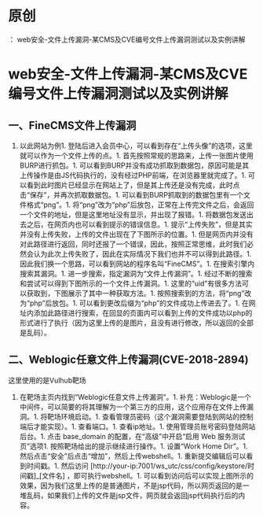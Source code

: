 # 原创
：  web安全-文件上传漏洞-某CMS及CVE编号文件上传漏洞测试以及实例讲解

# web安全-文件上传漏洞-某CMS及CVE编号文件上传漏洞测试以及实例讲解

## 一、FineCMS文件上传漏洞
1. 以此网站为例1. 登陆后进入会员中心，可以看到存在“上传头像”的选项，这里就可以作为一个文件上传的点。1. 首先按照常规的思路来，上传一张图片使用BURP进行抓包。1. 可以看到BURP并没有成功抓取到数据包，原因可能是其上传操作是由JS代码执行的，没有经过PHP前端，在浏览器里就完成了。1. 可以看到此时图片已经显示在网站上了，但是其上传还是没有完成，此时点击“保存”，并再次抓取数据包。1. 可以看到BURP抓取到的数据包里有一个文件格式“png”。1. 将“png”改为“php”后放包，正常在上传完文件之后，会返回一个文件的地址，但是这里地址没有显示，并出现了报错。1. 将数据包发送出去之后，在网页内也可以看到提示的错误信息。1. 提示“上传失败”，但是其实并没有上传失败，上传的文件出现在了下图所示的位置。1. 但是网页内并没有对此路径进行返回，同时还报了一个错误，因此，按照正常思维，此时我们必然会认为此次上传失败了，因此在实际情况下我们也并不可以得到此路径。1. 因此我们换一个思路，可以看到网站的程序名叫“FineCMS”。1. 在搜索引擎内搜索其漏洞。1. 进一步搜索，指定漏洞为“文件上传漏洞”。1. 经过不断的搜索和尝试可以得到下图所示的一个文件上传漏洞。1. 这里的“uid”有很多方法可以获取到，下图展示了其中一种获取方法。1. 按照搜索到的方法，将“png”改为“php”后放包。1. 可以看到更改后缀为“php”的文件成功上传进去了。1. 在网址内添加此路径进行搜索，在回显的页面内可以看到上传的文件成功以php的形式进行了执行（因为这里上传的是图片，且没有进行修改，所以返回的全部是乱码）。
## 二、Weblogic任意文件上传漏洞(CVE-2018-2894)

这里使用的是Vulhub靶场
1. 在靶场主页内找到“Weblogic任意文件上传漏洞”。1. 补充：Weblogic是一个中间件，可以简要的将其理解为一个第三方的应用，这个应用存在文件上传漏洞。1. 将靶场环境启动。1. 查看管理员密码（这个漏洞需要登陆到网站的控制端后才能实现）。1. 查看端口。1. 查看ip地址。1. 使用管理员账号密码登陆网站后台。1. 点击 base_domain 的配置，在“高级”中开启“启用 Web 服务测试页”选项1. 按照靶场给出的提示继续进行操作。1. 设置“Work Home Dir”。1. 然后点击“安全”后点击“增加”，然后上传webshell。1. 重新提交编辑后可以看到时间戳。1. 然后访问 [http://your-ip:7001/ws_utc/css/config/keystore/[](http://your-ip:7001/ws_utc/css/config/keystore/[)时间戳]_[文件名] ，即可执行webshell。1. 可以看到访问后可以实现上图所示的效果，因为我们这里上传的是普通图片，不是jsp代码，所以网页返回的是一堆乱码，如果我们上传的文件是jsp文件，网页就会返回jsp代码执行后的内容。